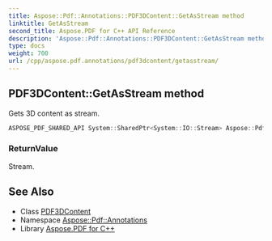 ```yaml
---
title: Aspose::Pdf::Annotations::PDF3DContent::GetAsStream method
linktitle: GetAsStream
second_title: Aspose.PDF for C++ API Reference
description: 'Aspose::Pdf::Annotations::PDF3DContent::GetAsStream method. Gets 3D content as stream in C++.'
type: docs
weight: 700
url: /cpp/aspose.pdf.annotations/pdf3dcontent/getasstream/
---
```

## PDF3DContent::GetAsStream method


Gets 3D content as stream.

```cpp
ASPOSE_PDF_SHARED_API System::SharedPtr<System::IO::Stream> Aspose::Pdf::Annotations::PDF3DContent::GetAsStream()
```


### ReturnValue

Stream.

## See Also

* Class [PDF3DContent](../)
* Namespace [Aspose::Pdf::Annotations](../../)
* Library [Aspose.PDF for C++](../../../)
